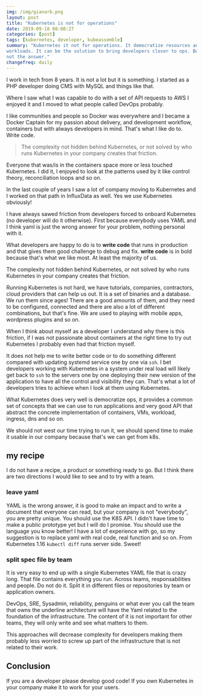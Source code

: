 ```yaml
---
img: /img/gianarb.png
layout: post
title: "Kubernetes is not for operations"
date: 2019-09-18 08:08:27
categories: [post]
tags: [kubernetes, developer, kubeassemble]
summary: "Kubernetes it not for operations. It democratize resources and
workloads. It can be the solution to bring developers closer to ops. But YAML is
not the answer."
changefreq: daily
---
```

I work in tech from 8 years. It is not a lot but it is something.
I started as a PHP developer doing CMS with MySQL and  things like that.

Where I saw what I was capable to do with a set of API requests to AWS I enjoyed
it and I moved to what people called DevOps probably.

I like communities and people so Docker was everywhere and I became a Docker
Captain for my passion about delivery, and development workflow, containers but
with always developers in mind. That's what I like do to. Write code.

> The complexity not hidden behind Kubernetes, or not solved by who runs
> Kubernetes in your company creates that friction.

Everyone that was/is in the containers space more or less touched Kubernetes.
I did it, I enjoyed to look at the patterns used by it like control theory,
reconciliation loops and so on.

In the last couple of years I saw a lot of company moving to Kubernetes
and I worked on that path in InfluxData as well. Yes we use Kubernetes obviously!

I have always sawed friction from developers forced to onboard Kubernetes (no
developer will do it otherwise). First because everybody uses YAML and I
think yaml is just the wrong answer for your problem, nothing personal with it.

What developers are happy to do is to **write code** that runs in production and
that gives them good challenge to debug and fix. **write code** is in bold
because that's what we like most. At least the majority of us.

The complexity not hidden behind Kubernetes, or not solved by who runs
Kubernetes in your company creates that friction.

Running Kubernetes is not hard, we have tutorials, companies, contractors, cloud
providers that can help us out. It is a set of binaries and a database. We run
them since ages! There are a good amounts of them, and they need to be configured,
connected and there are also a lot of different combinations, but that's fine.
We are used to playing with mobile apps, wordpress plugins and so on.

When I think about myself as a developer I understand why there is this
friction, if I was not passionate about containers at the right time to try out
Kubernetes I probably even had that friction myself.

It does not help me to write better code or to do something different compared
with updating systemd service one by one via `ssh`. I bet developers working with
Kubernetes in a system under real load will likely get back to `ssh` to the
servers one by one deploying their new version of the application to have all
the control and visibility they can. That's what a lot of developers
tries to achieve when I look at them using Kubernetes.

What Kubernetes does very well is democratize ops, it provides a common set of
concepts that we can use to run applications and very good API that abstract the
concrete implementation of containers, VMs, workload, ingress, dns and so on.

We should not west our time trying to run it, we should spend time to make it
usable in our company because that's we can get from k8s.

## my recipe

I do not have a recipe, a product or something ready to go. But I think there
are two directions I would like to see and to try with a team.

### leave yaml

YAML is the wrong answer, it is good to make an impact and to write a
document that everyone can read, but your company is not "everybody", you are
pretty unique. You should use the K8S API. I didn't have time to make a public
prototype yet but I will do I promise. You should use the language you know
better! I have a lot of experience with go, so my suggestion is to replace yaml
with real code, real function and so on. From Kubernetes 1.16 `kubectl diff`
runs server side. Sweet!

### split spec file by team

It is very easy to end up with a single Kubernetes YAML file that is crazy long.
That file contains everything you run. Across teams, responsabilities and
people. Do not do it. Split it in different files or repositories by team or
application owners.

DevOps, SRE, Sysadmin, reliability, penguins or what ever you call the team that
owns the underline architecture will have the Yaml related to the foundation of
the infrastructure. The content of it is not important for other teams, they
will only write and see what matters to them.

This approaches will decrease complexity for developers making them probably
less worried to screw up part of the infrastructure that is not related to their
work.

## Conclusion

If you are a developer please develop good code! If you own Kubernetes in your
company make it to work for your users.
